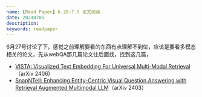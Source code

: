 ```yaml
---
name: [Read Paper] 6.28-7.5 论文阅读
date: 20240705
description: 
keywords: readpaper
---
```


6月27号讨论了下，感觉之前理解要看的东西有点理解不到位，应该是要看多模态相关的论文，先从webQA那几篇论文往后面找，找到这几篇，

- [VISTA: Visualized Text Embedding For Universal Multi-Modal Retrieval](https://arxiv.org/pdf/2406.04292v1)（arXiv 2406)
- [SnapNTell: Enhancing Entity-Centric Visual Question Answering with Retrieval Augmented Multimodal LLM](https://arxiv.org/pdf/2403.04735v1)（arXiv 2403）

